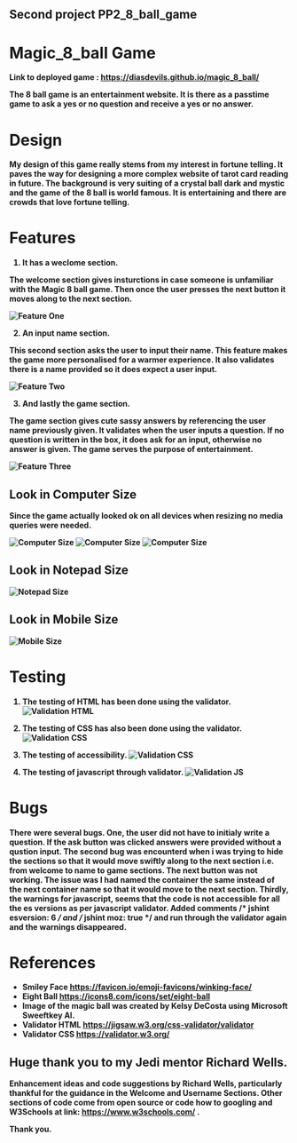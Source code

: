 ## Second project PP2_8_ball_game

# Magic_8_ball Game
<b> Link to deployed game <b>: https://diasdevils.github.io/magic_8_ball/

The 8 ball game is an entertainment website. 
It is there as a passtime game to ask a yes or no question and receive a yes or no answer.

# Design 
My design of this game really stems from my interest in fortune telling. It paves the way for designing a more complex website of tarot card reading in future. The background is very suiting of a crystal ball dark and mystic and the game of the 8 ball is world famous. It is entertaining and there are crowds that love fortune telling.

# Features
1. It has a weclome section.

The welcome section gives insturctions in case someone is unfamiliar with the Magic 8 ball game. Then once the user presses the next button it moves along to the next section. 

![Feature One](assets/images/newInstruction.jpg)

2. An input name section.

This second section asks the user to input their name. This feature makes the game more personalised for a warmer experience. It also validates there is a name provided so it does expect a user input.

![Feature Two](assets/images/featureTwo.jpg)

3. And lastly the game section.

The game section gives cute sassy answers by referencing the user name previously given.
It validates when the user inputs a question. If no question is written in the box, it does ask for an input, otherwise no answer is given. The game serves the purpose of entertainment. 

![Feature Three](assets/images/featureThree.jpg)

## Look in Computer Size

Since the game actually looked ok on all devices when resizing no media queries were needed.

![Computer Size](assets/images/newDesktop.jpg)
![Computer Size](assets/images/usernameComputer.jpg)
![Computer Size](assets/images/questionComputer.jpg)

## Look in Notepad Size
![Notepad Size](assets/images/notepadSize.jpg)

## Look in Mobile Size
![Mobile Size](assets/images/mobileSize.jpg)

# Testing

1. The testing of HTML has been done using the validator.
![Validation HTML](assets/images/val1.png)

2. The testing of CSS has also been done using the validator.
![Validation CSS](assets/images/val2.png)

3. The testing of accessibility.
![Validation CSS](assets/images/lighthouseTest.png)

4. The testing of javascript through validator.
![Validation JS](assets/images/validatorJs.png)

# Bugs
There were several bugs.
One, the user did not have to initialy write a question. If the ask button was clicked answers were provided without a qustion input.
The second bug was encounterd when i was trying to hide the sections so that it would move swiftly along to the next section i.e. from welcome to name to game sections. The next button was not working. The issue was I had named the container the same instead of the next container name so that it would move to the next section.
Thirdly, the warnings for javascript, seems that the code is not accessible for all the es versions as per javascript validator. Added comments  /* jshint esversion: 6 */ and /* jshint moz: true */ and run through the validator again and the warnings disappeared.


# References
* Smiley Face https://favicon.io/emoji-favicons/winking-face/
* Eight Ball https://icons8.com/icons/set/eight-ball
* Image of the magic ball was created by Kelsy DeCosta using Microsoft Sweeftkey AI.
* Validator HTML https://jigsaw.w3.org/css-validator/validator
* Validator CSS https://validator.w3.org/


## Huge thank you to my Jedi mentor Richard Wells.
Enhancement ideas and code suggestions by Richard Wells, particularly thankful for the guidance in the Welcome and Username Sections.
Other sections of code come from open source or code how to googling and
W3Schools at link: https://www.w3schools.com/ .

Thank you.
